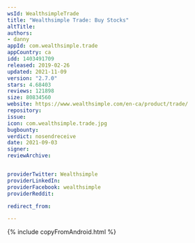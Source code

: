 ```yaml
---
wsId: WealthsimpleTrade
title: "Wealthsimple Trade: Buy Stocks"
altTitle: 
authors:
- danny
appId: com.wealthsimple.trade
appCountry: ca
idd: 1403491709
released: 2019-02-26
updated: 2021-11-09
version: "2.7.0"
stars: 4.68403
reviews: 121898
size: 80834560
website: https://www.wealthsimple.com/en-ca/product/trade/
repository: 
issue: 
icon: com.wealthsimple.trade.jpg
bugbounty: 
verdict: nosendreceive
date: 2021-09-03
signer: 
reviewArchive:


providerTwitter: Wealthsimple
providerLinkedIn: 
providerFacebook: wealthsimple
providerReddit: 

redirect_from:

---
```


{% include copyFromAndroid.html %}
